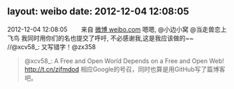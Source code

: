 layout: weibo
date: 2012-12-04 12:08:05
---
<meta name="referrer" content="no-referrer" />

2012-12-04 12:08:05  &nbsp;&nbsp;&nbsp;&nbsp;&nbsp;&nbsp; 来自 <a href="http://weibo.com/" rel="nofollow">微博 weibo.com</a>
嗯嗯, @小边小窝 @当走兽恋上飞鸟 我同时用你们的名也提交了呼吁, 不必感谢我,这是我应该做的~~ //@xcv58_: 又写错字！@zx358
>  @xcv58_: A Free and Open World Depends on a Free and Open Web! http://t.cn/zjfmdod 相应Google的号召，同时也算是用GitHub写了篇博客吧。 ​​​
